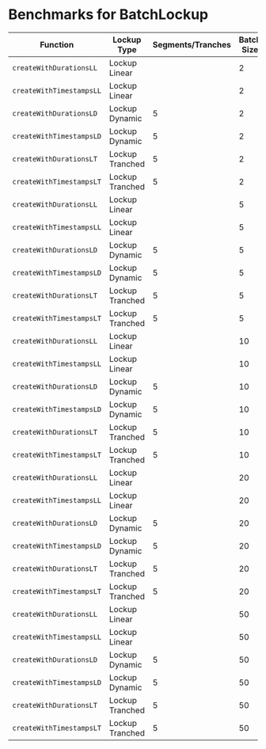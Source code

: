 # Benchmarks for BatchLockup

| Function                 | Lockup Type     | Segments/Tranches | Batch Size | Gas Usage |
| ------------------------ | --------------- | ----------------- | ---------- | --------- |
| `createWithDurationsLL`  | Lockup Linear   |                   | 2          | 361844    |
| `createWithTimestampsLL` | Lockup Linear   |                   | 2          | 324523    |
| `createWithDurationsLD`  | Lockup Dynamic  | 5                 | 2          | 608910    |
| `createWithTimestampsLD` | Lockup Dynamic  | 5                 | 2          | 578586    |
| `createWithDurationsLT`  | Lockup Tranched | 5                 | 2          | 601881    |
| `createWithTimestampsLT` | Lockup Tranched | 5                 | 2          | 572680    |
| `createWithDurationsLL`  | Lockup Linear   |                   | 5          | 734485    |
| `createWithTimestampsLL` | Lockup Linear   |                   | 5          | 732963    |
| `createWithDurationsLD`  | Lockup Dynamic  | 5                 | 5          | 1391832   |
| `createWithTimestampsLD` | Lockup Dynamic  | 5                 | 5          | 1368315   |
| `createWithDurationsLT`  | Lockup Tranched | 5                 | 5          | 1374272   |
| `createWithTimestampsLT` | Lockup Tranched | 5                 | 5          | 1353582   |
| `createWithDurationsLL`  | Lockup Linear   |                   | 10         | 1417161   |
| `createWithTimestampsLL` | Lockup Linear   |                   | 10         | 1414212   |
| `createWithDurationsLD`  | Lockup Dynamic  | 5                 | 10         | 2732969   |
| `createWithTimestampsLD` | Lockup Dynamic  | 5                 | 10         | 2686132   |
| `createWithDurationsLT`  | Lockup Tranched | 5                 | 10         | 2697702   |
| `createWithTimestampsLT` | Lockup Tranched | 5                 | 10         | 2656477   |
| `createWithDurationsLL`  | Lockup Linear   |                   | 20         | 2783678   |
| `createWithTimestampsLL` | Lockup Linear   |                   | 20         | 2778224   |
| `createWithDurationsLD`  | Lockup Dynamic  | 5                 | 20         | 5419557   |
| `createWithTimestampsLD` | Lockup Dynamic  | 5                 | 20         | 5326631   |
| `createWithDurationsLT`  | Lockup Tranched | 5                 | 20         | 5348503   |
| `createWithTimestampsLT` | Lockup Tranched | 5                 | 20         | 5266764   |
| `createWithDurationsLL`  | Lockup Linear   |                   | 50         | 6889015   |
| `createWithTimestampsLL` | Lockup Linear   |                   | 50         | 6877961   |
| `createWithDurationsLD`  | Lockup Dynamic  | 5                 | 50         | 13503395  |
| `createWithTimestampsLD` | Lockup Dynamic  | 5                 | 50         | 13276192  |
| `createWithDurationsLT`  | Lockup Tranched | 5                 | 50         | 13318736  |
| `createWithTimestampsLT` | Lockup Tranched | 5                 | 50         | 13124266  |
